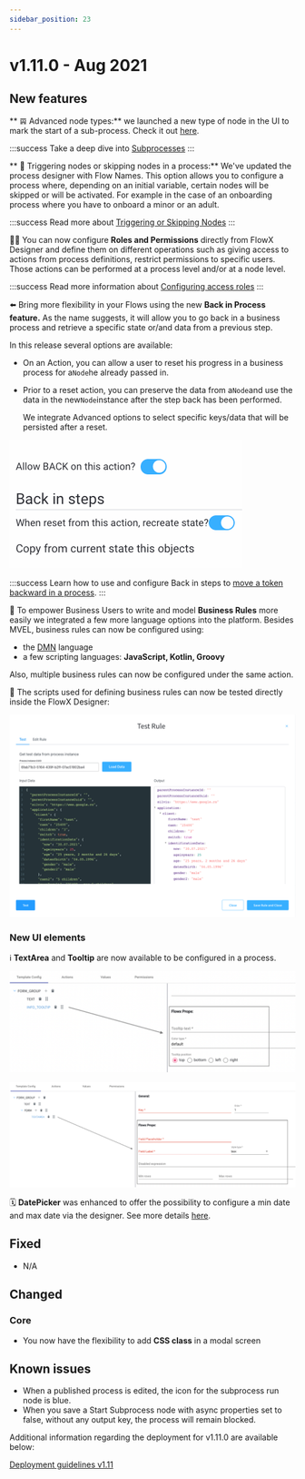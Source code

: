 ```yaml
---
sidebar_position: 23
---
```


# v1.11.0 - Aug 2021

## New features

** 𝌙 Advanced node types:** we launched a new type of node in the UI to mark the start of a sub-process. Check it out [here](../../docs/building-blocks/node/subprocess-run-node).

:::success
Take a deep dive into [Subprocesses](../../docs/building-blocks/process/subprocess)
:::

** 🏁 Triggering nodes or skipping nodes in a process:** We've updated the process designer with Flow Names. This option allows you to configure a process where, depending on an initial variable, certain nodes will be skipped or will be activated. For example in the case of an onboarding process where you have to onboard a minor or an adult.

:::success
Read more about [Triggering or Skipping Nodes](../../docs/platform-deep-dive/core-components/flowx-engine#triggering-or-skipping-nodes-on-a-process-based-on-flow-names)
:::

👮🏻 You can now configure **Roles and Permissions** directly from FlowX Designer and define them on different operations such as giving access to actions from process definitions, restrict permissions to specific users. Those actions can be performed at a process level and/or at a node level.

:::success
Read more information about [Configuring access roles](../../docs/platform-deep-dive/user-roles-management/swimlanes)
:::

:arrow_left: Bring more flexibility in your Flows using the new **Back in Process feature.** As the name suggests, it will allow you to go back in a business process and retrieve a specific state or/and data from a previous step.

In this release several options are available:

* On an Action, you can allow a user to reset his progress in a business process for a`Node`he already passed in.
*   Prior to a reset action, you can preserve the data from a`Node`and use the data in the new`Node`instance after the step back has been performed.

    We integrate Advanced options to select specific keys/data that will be persisted after a reset.

![Back in steps / FlowX designer](../img/111_back_steps.gif)

:::success
Learn how to use and configure Back in steps to [move a token backward in a process](../../docs/flowx-designer/managing-a-process-flow/moving-a-token-backwards-in-a-process).
:::

:toolbox: To empower Business Users to write and model **Business Rules** more easily we integrated a few more language options into the platform. Besides MVEL, business rules can now be configured using:

* the [DMN](https://www.omg.org/dmn/) language
* a few scripting languages: **JavaScript, Kotlin, Groovy**

Also, multiple business rules can now be configured under the same action.

:test_tube: The scripts used for defining business rules can now be tested directly inside the FlowX Designer:

![](../img/111_testrule.png)

### New UI elements

:information_source: **TextArea** and **Tooltip** are now available to be configured in a process.

![Tooltip properties](../img/111_ui.png)

![Textarea properties](../img/111_ui1.png)

🗓 **DatePicker** was enhanced to offer the possibility to configure a min date and max date via the designer. See more details [here](../../docs/building-blocks/ui-designer/ui-component-types/form-elements/datepicker-form-field).

## **Fixed**

* N/A

## **Changed**

### Core

* You now have the flexibility to add **CSS class** in a modal screen&#x20;

## **Known issues**

* When a published process is edited, the icon for the subprocess run node is blue.
* When you save a Start Subprocess node with async properties set to false, without any output key, the process will remain blocked.

Additional information regarding the deployment for v1.11.0 are available below:

[Deployment guidelines v1.11](deployment-guidelines-v1.11)




